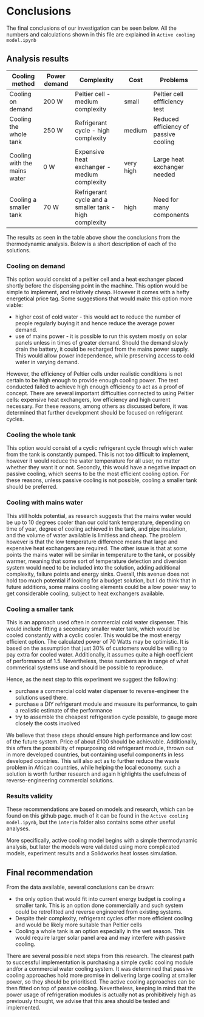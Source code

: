 # Conclusions 

The final conclusions of our investigation can be seen below. All the numbers and calculations shown in this file are explained in `Active cooling model.ipynb`

## Analysis results


| Cooling method  | Power demand | Complexity | Cost | Problems
| ------------- | ------------- | ----|----|---- |
| Cooling on demand  | 200 W  | Peltier cell - medium complexity | small| Peltier cell effficiency test|
| Cooling the whole tank  | 250 W | Refrigerant cycle - high complexity| medium | Reduced efficiency of passive cooling
| Cooling with the mains water | 0 W | Expensive heat exchanger - medium complexity | very high| Large heat exchanger needed |
| Cooling a smaller tank | 70 W | Refrigerant cycle and a smaller tank - high complexity | high | Need for many components|

The results as seen in the table above show the conclusions from the thermodynamic analysis. Below is a short description of each of the solutions.

### Cooling on demand

This option would consist of a peltier cell and a heat exchanger placed shortly before the dispensing point in the machine.
This option would be simple to implement, and relatively cheap. However it comes with a hefty energetical price tag.
Some suggestions that would make this option more viable:
 - higher cost of cold water - this would act to reduce the number of people regularly buying it and hence reduce the average power demand.
 - use of mains power - it is possible to run this system mostly on solar panels unless in times of greater demand. Should the demand slowly drain the battery, it could be recharged from the mains power supply.
This would allow power independence, while preserving access to cold water in varying demand.

However, the efficiency of Peltier cells under realistic conditions is not certain to be high enough to provide enough cooling power. The test conducted failed to achieve high enough efficiency to act as a proof of concept. There are several important difficulties connected to using Peltier cells: expensive heat exchangers, low efficiency and high current necessary. For these reasons, among others as discussed before, it was determined that further development should be focused on refrigerant cycles. 

### Cooling the whole tank

This option would consist of a cyclic refrigerant cycle through which water from the tank is constantly pumped.
This is not too difficult to implement, however it would reduce the water temperature for all user, no matter
whether they want it or not. Secondly, this would have a negative impact on passive cooling, which seems to be the most efficient cooling option.
For these reasons, unless passive cooling is not possible, cooling a smaller tank should be preferred.

### Cooling with mains water

This still holds potential, as research suggests that the mains water would be up to 10 degrees cooler than our cold tank temperature, depending on time of year, degree of cooling achieved in the tank, and pipe insulation, and the volume of water available is limitless and cheap. The problem however is that the low temperature difference means that large and expensive heat exchangers are required. The other issue is that at some points the mains water will be similar in temperature to the tank, or possibly warmer, meaning that some sort of temperature detection and diversion system would need to be included into the solution, adding additional complexity, failure points and energy sinks. Overall, this avenue does not hold too much potential if looking for a budget solution, but I do think that in future additions, some mains cooling elements could be a low power way to get considerable cooling, subject to heat exchangers available.


### Cooling a smaller tank

This is an approach used often in commercial cold water dispenser. This would include fitting a secondary smaller water tank,
which would be cooled constantly with a cyclic cooler. This would be the most energy efficient option.
The calculated power of 70 Watts may be optimistic.
It is based on the assumption that just 30% of customers would be willing to pay extra for cooled water.
Additionally, it assumes quite a high coefficient of performance of 1.5.
Nevertheless, these numbers are in range of what commerical systems use and should be possible to reproduce. 

Hence, as the next step to this experiment we suggest the following:
- purchase a commercial cold water dispenser to reverse-engineer the solutions used there.
- purchase a DIY refrigerant module and measure its performance, to gain a realistic estimate of the performance
- try to assemble the cheapest refrigeration cycle possible, to gauge more closely the costs involved

We believe that these steps should ensure high performance and low cost of the future system. Price of about £100 should be achievable. Additionally, this offers the possibility of repurposing old refrigerant module, thrown out in more developed countries, but containing useful components in less developed countries. This will also act as to further reduce the waste problem in African countries, while helping the local economy. such a solution is worth further research and again highlights the usefulness of reverse-engineering commercial solutions.

### Results validity

These recommendations are based on models and research, which can be found on this github page. much of it can be found in the `Active cooling model.ipynb`, but the `interim` folder also contains some other useful analyses. 

More specifically, active cooling model begins with a simple thermodynamic analysis, but later the models were validated using more complicated models, experiment results and a Solidworks heat losses simulation.

## Final recommendation

From the data available, several conclusions can be drawn:

 - the only option that would fit into current energy budget is cooling a smaller tank. This is an option done commercially and such system could be retrofitted and reverse engineered from existing systems.
 - Despite their complexity, refrigerant cycles offer more efficient cooling and would be likely more suitable than Peltier cells
 - Cooling a whole tank is an option especially in the wet season. This would require larger solar panel area and may interfere with passive cooling.

There are several possible next steps from this research. The clearest path to successful implementation is purchasing a simple cyclic cooling module and/or a commercial water cooling system. It was determined that passive cooling approaches hold more promise in delivering large cooling at smaller power, so they should be prioritised. The active cooling approaches can be then fitted on top of passive cooling. 
Nevertheless, keeping in mind that the power usage of refrigeration modules is actually not as prohibitively high as previously thought, we advise that this area should be tested and implemented.
